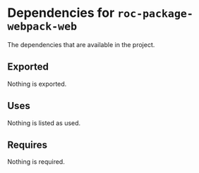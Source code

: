 # Dependencies for `roc-package-webpack-web`

The dependencies that are available in the project.

## Exported
Nothing is exported.

## Uses
Nothing is listed as used.

## Requires
Nothing is required.